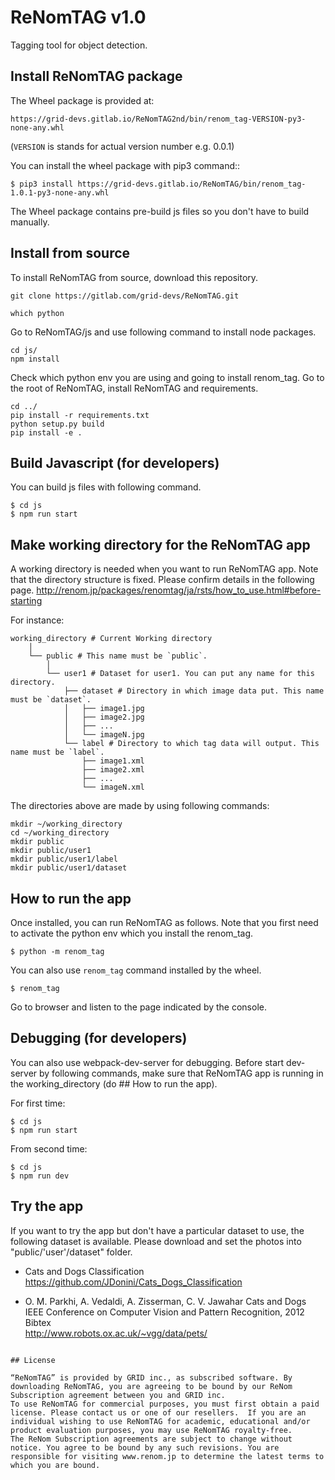 # ReNomTAG v1.0

Tagging tool for object detection.

## Install ReNomTAG package

The Wheel package is provided at:

    https://grid-devs.gitlab.io/ReNomTAG2nd/bin/renom_tag-VERSION-py3-none-any.whl

(`VERSION` is stands for actual version number e.g. 0.0.1)

You can install the wheel package with pip3 command::

```
$ pip3 install https://grid-devs.gitlab.io/ReNomTAG/bin/renom_tag-1.0.1-py3-none-any.whl
```

The Wheel package contains pre-build js files so you don't have to build manually.


## Install from source
To install ReNomTAG from source, download this repository.
```
git clone https://gitlab.com/grid-devs/ReNomTAG.git
```


```
which python
```

Go to ReNomTAG/js and use following command to install node packages.
```
cd js/
npm install
```

Check which python env you are using and going to install renom_tag.
Go to the root of ReNomTAG, install ReNomTAG and requirements.
```
cd ../
pip install -r requirements.txt
python setup.py build
pip install -e .
```


## Build Javascript (for developers)

You can build js files with following command.

```
$ cd js
$ npm run start
```

## Make working directory for the ReNomTAG app
A working directory is needed when you want to run ReNomTAG app.
Note that the directory structure is fixed. Please confirm details in the following page.
http://renom.jp/packages/renomtag/ja/rsts/how_to_use.html#before-starting

For instance:
 ```
 working_directory # Current Working directory
     │  
     └── public # This name must be `public`.
         │  
         └── user1 # Dataset for user1. You can put any name for this directory.
             ├── dataset # Directory in which image data put. This name must be `dataset`.
             │   ├── image1.jpg
             │   ├── image2.jpg
             │   ├── ...
             │   └── imageN.jpg
             └── label # Directory to which tag data will output. This name must be `label`.
                 ├── image1.xml
                 ├── image2.xml
                 ├── ...
                 └── imageN.xml
 ```

The directories above are made by using following commands:
 ```
mkdir ~/working_directory
cd ~/working_directory
mkdir public
mkdir public/user1
mkdir public/user1/label
mkdir public/user1/dataset
 ```


## How to run the app

Once installed, you can run ReNomTAG as follows.
Note that you first need to activate the python env which you install the renom_tag.

```
$ python -m renom_tag
```

You can also use `renom_tag` command installed by the wheel.

```
$ renom_tag
```
Go to browser and listen to the page indicated by the console.


## Debugging (for developers)
You can also use webpack-dev-server for debugging.
Before start dev-server by following commands,
make sure that ReNomTAG app is running in the working_directory (do ## How to run the app).

For first time:
```
$ cd js
$ npm run start
```
From second time:
```
$ cd js
$ npm run dev
```

## Try the app

If you want to try the app but don't have a particular dataset to use, the following dataset is available. Please download and set the photos into "public/'user'/dataset" folder.

- Cats and Dogs Classification  
https://github.com/JDonini/Cats_Dogs_Classification

- O. M. Parkhi, A. Vedaldi, A. Zisserman, C. V. Jawahar
Cats and Dogs  
IEEE Conference on Computer Vision and Pattern Recognition, 2012
Bibtex  
http://www.robots.ox.ac.uk/~vgg/data/pets/

```

## License

“ReNomTAG” is provided by GRID inc., as subscribed software. By downloading ReNomTAG, you are agreeing to be bound by our ReNom Subscription agreement between you and GRID inc.
To use ReNomTAG for commercial purposes, you must first obtain a paid license. Please contact us or one of our resellers.  If you are an individual wishing to use ReNomTAG for academic, educational and/or product evaluation purposes, you may use ReNomTAG royalty-free.
The ReNom Subscription agreements are subject to change without notice. You agree to be bound by any such revisions. You are responsible for visiting www.renom.jp to determine the latest terms to which you are bound.
